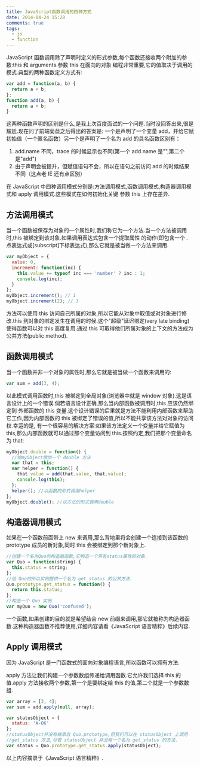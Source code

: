 ```yaml
---
title: JavaScript函数调用的四种方式
date: 2014-04-24 15:28
comments: true
tags:
  - js
  - function
---
```


JavaScript 函数调用除了声明时定义的形式参数,每个函数还接收两个附加的参数:this 和 arguments.参数 this 在面向的对象
编程非常重要,它的值取决于调用的模式.典型的两种函数定义方式有:

```js
var add = function(a, b) {
  return a + b;
};
function add(a, b) {
  return a + b;
}
```

这两种函数声明的区别是什么,是我上次百度面试的一个问题.当时没回答出来,很是尴尬.现在问了前端菊苣之后得出的答案是:
一个是声明了一个变量 add，并给它赋初始值（一个匿名函数）另一个是声明了一个名为 add 的具名函数区别有：

1. add.name 不同，trace 的时候显示也不同(第一个 add.name 是"",第二个是"add")
2. 由于声明会被提升，但赋值语句不会，所以在语句之前访问 add 的时候结果不同（这点老 IE 还有点区别）

在 JavaScript 中四种调用模式分别是:方法调用模式,函数调用模式,构造器调用模式和 apply 调用模式.这些模式在如何初始化关键
参数 this 上存在差异.

## 方法调用模式

当一个函数被保存为对象的一个属性时,我们称它为一个方法.当一个方法被调用时,this 被绑定到该对象.如果调用表达式包含一个提取属性
的动作(即包含一个 . 点表达式或[subscript]下标表达式),那么它就是被当做一个方法来调用.

```js
var myObject = {
  value: 0,
  increment: function(inc) {
    this.value += typeof inc === 'number' ? inc : 1;
    console.log(inc);
  }
};
myObject.increment(); // 1
myObject.increment(2); // 3
```

方法可以使用 this 访问自己所属的对象,所以它能从对象中取值或对对象进行修改.this 到对象的绑定发生在调用的时候.这个"超级"延迟绑定(very late binding)
使得函数可以对 this 高度复用.通过 this 可取得他们所属对象的上下文的方法成为公共方法(public method).

## 函数调用模式

当一个函数并非一个对象的属性时,那么它就是被当做一个函数来调用的:

```js
var sum = add(3, 4);
```

以此模式调用函数时,this 被绑定到全局对象(浏览器中就是 window 对象).这是语言设计上的一个错误.倘若语言设计正确,那么当内部函数被调用时,this 应该仍然绑定到
外部函数的 this 变量.这个设计错误的后果就是方法不能利用内部函数来帮助它工作,因为内部函数的 this 被绑定了错误的值,所以不能共享该方法对对象的访问权.幸运的是,
有一个很容易的解决方案:如果该方法定义一个变量并给它赋值为 this,那么内部函数就可以通过那个变量访问到 this.按照约定,我们把那个变量命名为 that:

```js
myObject.double = function() {
  //给myObject增加一个 double 方法
  var that = this;
  var helper = function() {
    that.value = add(that.value, that.value);
    console.log(this);
  };
  helper(); //以函数的形式调用helper
};
myObject.double(); //以方法的形式调用double
```

## 构造器调用模式

如果在一个函数前面带上 new 来调用,那么背地里将会创建一个连接到该函数的 prototype 成员的新对象,同时 this 会被绑定到那个新对象上.

```js
//创建一个名为Quo的构造器函数,它构造一个带有status属性的对象.
var Quo = function(string) {
  this.status = string;
};
//给 Quo的所以实例提供一个名为 get_status 的公共方法.
Quo.prototype.get_status = function() {
  return this.status;
};
//构造一个 Quo 实例
var myQuo = new Quo('confused');
```

一个函数,如果创建的目的就是希望结合 new 前缀来调用,那它就被称为构造器函数.这种构造器函数不推荐使用,详细内容请看《JavaScript 语言精粹》后续内容.

## Apply 调用模式

因为 JavaScript 是一门函数式的面向对象编程语言,所以函数可以拥有方法.

apply 方法让我们构建一个参数数组传递给调用函数.它允许我们选择 this 的值.apply 方法接收两个参数,第一个是要绑定给 this 的值,第二个就是一个参数数组.

```js
var array = [3, 4];
var sum = add.apply(null, array);

var statusObject = {
  status: 'A-OK'
};
//statusObject并没有继承自 Quo.prototype,但我们可以在 statusObject 上调用
//get_status 方法,尽管 statusObject 并没有一个名为 get_status 的方法.
var status = Quo.prototype.get_status.apply(statusObject);
```

以上内容摘录于《JavaScript 语言精粹》.

